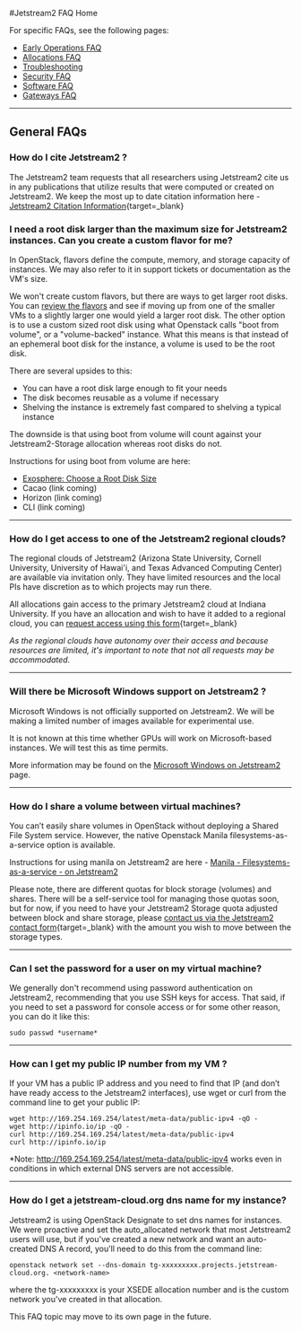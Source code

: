 #Jetstream2 FAQ Home

For specific FAQs, see the following pages:

* [Early Operations FAQ](js2-earlyops-faq.md)
* [Allocations FAQ](alloc.md)
* [Troubleshooting](trouble.md)
* [Security FAQ](security.md)
* [Software FAQ](software.md)
* [Gateways FAQ](gateways.md)

---
## General FAQs

### How do I cite Jetstream2 ?

The Jetstream2 team requests that all researchers using Jetstream2 cite us in any publications that utilize results that were computed or created on Jetstream2. We keep the most up to date citation information here - [Jetstream2 Citation Information](https://jetstream-cloud.org/research/index.html#cite-jetstream){target=_blank}

### I need a root disk larger than the maximum size for Jetstream2 instances. Can you create a custom flavor for me?

In OpenStack, flavors define the compute, memory, and storage capacity of instances. We may also refer to it in support tickets or documentation as the VM's size.

We won't create custom flavors, but there are ways to get larger root disks. You can [review the flavors](../general/vmsizes.md) and see if moving up from one of the smaller VMs to a slightly larger one would yield a larger root disk. The other option is to use a custom sized root disk using what Openstack calls "boot from volume", or a "volume-backed" instance. What this means is that instead of an ephemeral boot disk for the instance, a volume is used to be the root disk.

There are several upsides to this:

* You can have a root disk large enough to fit your needs
* The disk becomes reusable as a volume if necessary
* Shelving the instance is extremely fast compared to shelving a typical instance

The downside is that using boot from volume will count against your Jetstream2-Storage allocation whereas root disks do not.

Instructions for using boot from volume are here:

* [Exosphere: Choose a Root Disk Size](https://docs.jetstream-cloud.org/ui/exo/create_instance/#configure-instance)
* Cacao (link coming)
* Horizon (link coming)
* CLI (link coming)

---

### How do I get access to one of the Jetstream2 regional clouds?

The regional clouds of Jetstream2 (Arizona State University, Cornell University, University of Hawai'i, and Texas Advanced Computing Center) are available via invitation only. They have limited resources and the local PIs have discretion as to which projects may run there.

All allocations gain access to the primary Jetstream2 cloud at Indiana University. If you have an allocation and wish to have it added to a regional cloud, you can [request access using this form](https://jetstream-cloud.org/contact/index.html){target=_blank}

*As the regional clouds have autonomy over their access and because resources are limited, it's important to note that not all requests may be accommodated.*

---

### Will there be Microsoft Windows support on Jetstream2 ?

Microsoft Windows is not officially supported on Jetstream2. We will be making a limited number of images available for experimental use.

It is not known at this time whether GPUs will work on Microsoft-based instances. We will test this as time permits.

More information may be found on the [Microsoft Windows on Jetstream2](../general/windows.md) page.

---

### How do I share a volume between virtual machines?


You can’t easily share volumes in OpenStack without deploying a Shared File System service. However, the native Openstack Manila filesystems-as-a-service option is available.

Instructions for using manila on Jetstream2 are here - [Manila - Filesystems-as-a-service - on Jetstream2](https://docs.jetstream-cloud.org/general/manila/)

Please note, there are different quotas for block storage (volumes) and shares. There will be a self-service tool for managing those quotas soon, but for now, if you need to have your Jetstream2 Storage quota adjusted between block and share storage, please [contact us via the Jetstream2 contact form](https://jetstream-cloud.org/contact/index.html){target=_blank} with the amount you wish to move between the storage types.

---

### Can I set the password for a user on my virtual machine?

We generally don't recommend using password authentication on Jetstream2, recommending that you use SSH keys for access. That said, if you need to set a password for console access or for some other reason, you can do it like this:

    sudo passwd *username*

---

### How can I get my public IP number from my VM ?

If your VM has a public IP address and you need to find that IP (and don’t have ready access to the Jetstream2 interfaces), use wget or curl from the command line to get your public IP:

    wget http://169.254.169.254/latest/meta-data/public-ipv4 -qO -
    wget http://ipinfo.io/ip -qO -
    curl http://169.254.169.254/latest/meta-data/public-ipv4
    curl http://ipinfo.io/ip

*Note: http://169.254.169.254/latest/meta-data/public-ipv4 works even in conditions in which external DNS servers are not accessible.

---

### How do I get a jetstream-cloud.org dns name for my instance?

Jetstream2 is using OpenStack Designate to set dns names for instances. We were proactive and set the auto_allocated network that most Jetstream2 users will use, but if you've created a new network and want an auto-created DNS A record, you'll need to do this from the command line:

    openstack network set --dns-domain tg-xxxxxxxxx.projects.jetstream-cloud.org. <network-name>

where the tg-xxxxxxxxx is your XSEDE allocation number and <network-name> is the custom network you've created in that allocation.

This FAQ topic may move to its own page in the future. 
